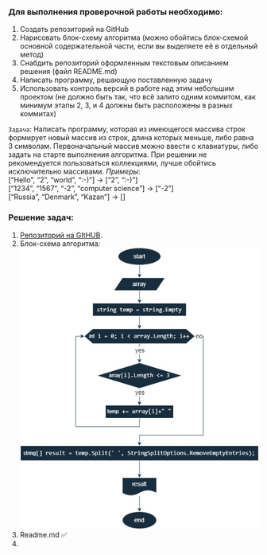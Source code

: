 ### Для выполнения проверочной работы необходимо:
1. Создать репозиторий на GitHub
2. Нарисовать блок-схему алгоритма (можно обойтись блок-схемой основной содержательной части, если вы выделяете её в отдельный метод)
3. Снабдить репозиторий оформленным текстовым описанием решения (файл README.md)
4. Написать программу, решающую поставленную задачу
5. Использовать контроль версий в работе над этим небольшим проектом (не должно быть так, что всё залито одним коммитом, как минимум этапы 2, 3, и 4 должны быть расположены в разных коммитах)

`Задача`: Написать программу, которая из имеющегося массива строк формирует новый массив из строк, длина которых меньше, либо равна 3 символам. Первоначальный массив можно ввести с клавиатуры, либо задать на старте выполнения алгоритма. При решении не рекомендуется пользоваться коллекциями, лучше обойтись исключительно массивами.
*Примеры*:   
[“Hello”, “2”, “world”, “:-)”] → [“2”, “:-)”]   
[“1234”, “1567”, “-2”, “computer science”] → [“-2”]    
[“Russia”, “Denmark”, “Kazan”] → []   

### Решение задач:
1. [Репозиторий на GItHUB](https://github.com/Maxmegapixel/test).
2. Блок-схема алгоритма:
![диаграмма](diagram.jpg)
3. Readme.md :white_check_mark:    
4. 
